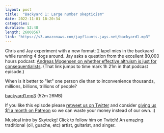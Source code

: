 ```yaml
---
layout: post
title:  "Backyard 1: Large number skepticism"
date: 2022-11-01 18:20:34
categories: 
duration: 52:48
length: 26008567
link: "https://s3.amazonaws.com/jayflaunts.jays.net/backyard1.mp3"
---
```


Chris and Jay experiment with a new format: 2 lapel mics in the backyard while
running 4 dogs around. Jay asks a question from the excellent 80,000 hours podcast:
<a href="https://80000hours.org/podcast/episodes/andreas-mogensen-deontology-and-effective-altruism/#large-number-scepticism-012111">Andreas
Mogensen on whether effective altruism is just for consequentialists</a>. (That link
jumps to time mark 1h 21m in that podcast episode.)

When is it better to "let" one person die than to inconvenience thousands, millions,
billions, trillions of people?

<a href="{{site.storage_url}}/backyard1.mp3" target="_blank">backyard1.mp3</a> (52m 26MB)

If you like this episode please [retweet us on Twitter](https://twitter.com/jayflaunts)
and consider [giving us $1 a month on Patreon](https://www.patreon.com/jayflaunts)
so we can waste your money instead of our own. :)

Musical intro by [Skytrekg](http://twitch.tv/skytrekg)! Click to follow him on Twitch! An amazing traditional
(oil, guache, etc) artist, guitarist, and singer.


